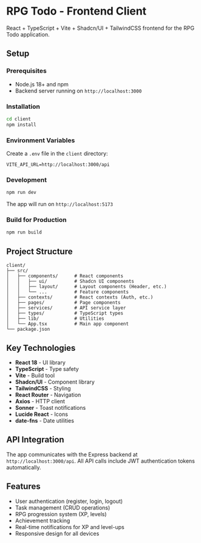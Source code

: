 # RPG Todo - Frontend Client

React + TypeScript + Vite + Shadcn/UI + TailwindCSS frontend for the RPG Todo application.

## Setup

### Prerequisites

- Node.js 18+ and npm
- Backend server running on `http://localhost:3000`

### Installation

```bash
cd client
npm install
```

### Environment Variables

Create a `.env` file in the `client` directory:

```env
VITE_API_URL=http://localhost:3000/api
```

### Development

```bash
npm run dev
```

The app will run on `http://localhost:5173`

### Build for Production

```bash
npm run build
```

## Project Structure

```
client/
├── src/
│   ├── components/      # React components
│   │   ├── ui/          # Shadcn UI components
│   │   ├── layout/      # Layout components (Header, etc.)
│   │   └── ...          # Feature components
│   ├── contexts/        # React contexts (Auth, etc.)
│   ├── pages/           # Page components
│   ├── services/        # API service layer
│   ├── types/           # TypeScript types
│   ├── lib/             # Utilities
│   └── App.tsx          # Main app component
└── package.json
```

## Key Technologies

- **React 18** - UI library
- **TypeScript** - Type safety
- **Vite** - Build tool
- **Shadcn/UI** - Component library
- **TailwindCSS** - Styling
- **React Router** - Navigation
- **Axios** - HTTP client
- **Sonner** - Toast notifications
- **Lucide React** - Icons
- **date-fns** - Date utilities

## API Integration

The app communicates with the Express backend at `http://localhost:3000/api`. All API calls include JWT authentication tokens automatically.

## Features

- User authentication (register, login, logout)
- Task management (CRUD operations)
- RPG progression system (XP, levels)
- Achievement tracking
- Real-time notifications for XP and level-ups
- Responsive design for all devices

